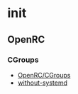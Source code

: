# init

## OpenRC
### CGroups
- [OpenRC/CGroups](https://wiki.gentoo.org/wiki/OpenRC/CGroups)
- [without-systemd](http://without-systemd.org/wiki/index.php/Main_Page)
